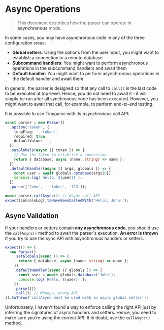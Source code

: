 # Async Operations

> This document describes how the parser can operate in **asynchronous** mode.

In some cases, you may have asynchronous code in any of the three configuration areas:

- **Global setters**: Using the options from the user input, you might want to establish a connection to a remote database
- **Subcommand handlers**: You might want to perform asynchronous operations in the subcommand handlers and await them
- **Default handler**: You might want to perform asynchronous operations in the default handler and await them

In general, the parser is designed so that any call to `call()` is the last code to be executed at top-level. Hence, you do not need to await it - it will simply be run after all synchronous code has been executed. However, you might want to await that call, for example, to perform end-to-end testing.

It is possible to use Tinyparse with its _asynchronous_ call API:

```ts
const parser = new Parser()
  .option('token', {
    longFlag: '--token',
    required: true,
    defaultValue: '',
  })
  .setGlobals(async ({ token }) => {
    // Use the token to establish a connection
    return { database: async (name: string) => name };
  })
  .defaultHandler(async ({ args, globals }) => {
    const user = await globals.database(args[0]);
    console.log(`Hello, ${user}!`);
  })
  .parse(['John', '--token', '123']);

await parser.callAsync(); // Async call API
expect(consoleLog).toHaveBeenCalledWith('Hello, John!');
```

## Async Validation

If your handlers or setters contain **any asynchronous code**, you should use the `callAsync()` method to await the parser's execution. **An error is thrown** if you try to use the sync API with asynchronous handlers or setters.

```ts
expect(() => {
  new Parser()
    .setGlobals(async () => {
      return { database: async (name: string) => name };
    })
    .defaultHandler(async ({ globals }) => {
      const user = await globals.database('John');
      console.log(`Hello, ${user}!`);
    })
    .parse([])
    .call(); // Whoops, wrong API
}).toThrow('callAsync must be used with an async global setter');
```

Unfortunately, I haven't found a way to enforce calling the right API just by inferring the signatures of async handlers and setters. Hence, you need to make sure you're using the correct API. If in doubt, use the `callAsync()` method.
